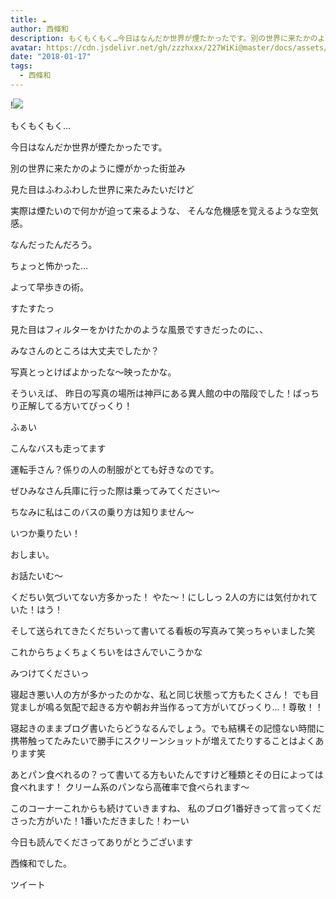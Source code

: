 ```yaml
---
title: ☁︎
author: 西條和
description: もくもくもく…今日はなんだか世界が煙たかったです。別の世界に来たかのように煙がかった街並み見た目はふわふわした世界に来たみたいだけど実際...
avatar: https://cdn.jsdelivr.net/gh/zzzhxxx/227WiKi@master/docs/assets/photo/avatar/nagomi.jpg
date: "2018-01-17"
tags:
  - 西條和
---
```


!![](https://cdn.jsdelivr.net/gh/zzzhxxx/227WiKi-image@master/blog-image/nagomi-2018-01-17_1.jpg)







もくもくもく…





今日はなんだか世界が煙たかったです。








別の世界に来たかのように煙がかった街並み





見た目はふわふわした世界に来たみたいだけど




実際は煙たいので何かが迫って来るような、
そんな危機感を覚えるような空気感。








なんだったんだろう。




ちょっと怖かった…





よって早歩きの術。


すたすたっ








見た目はフィルターをかけたかのような風景ですきだったのに、、





みなさんのところは大丈夫でしたか？



写真とっとけばよかったな〜映ったかな。






そういえば、
昨日の写真の場所は神戸にある異人館の中の階段でした！ばっちり正解してる方いてびっくり！


ふぁい








こんなバスも走ってます





運転手さん？係りの人の制服がとても好きなのです。




ぜひみなさん兵庫に行った際は乗ってみてください〜



ちなみに私はこのバスの乗り方は知りません〜





いつか乗りたい！





おしまい。






お話たいむ〜



くだちい気づいてない方多かった！
やた〜！にししっ
2人の方には気付かれていた！はう！

そして送られてきたくだちいって書いてる看板の写真みて笑っちゃいました笑


これからちょくちょくちいをはさんでいこうかな


みつけてくださいっ






寝起き悪い人の方が多かったのかな、私と同じ状態って方もたくさん！
でも目覚ましが鳴る気配で起きる方や朝お弁当作るって方がいてびっくり…！尊敬！！


寝起きのままブログ書いたらどうなるんでしょう。でも結構その記憶ない時間に携帯触ってたみたいで勝手にスクリーンショットが増えてたりすることはよくあります笑




あとパン食べれるの？って書いてる方もいたんですけど種類とその日によっては食べれます！
クリーム系のパンなら高確率で食べられます〜




このコーナーこれからも続けていきますね、
私のブログ1番好きって言ってくださった方がいた！1番いただきました！わーい






今日も読んでくださってありがとうございます





西條和でした。


ツイート



